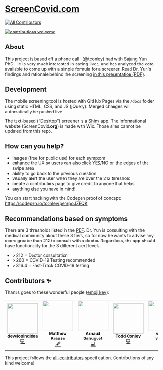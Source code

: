 # [ScreenCovid.com](https://www.screencovid.org)
<!-- ALL-CONTRIBUTORS-BADGE:START - Do not remove or modify this section -->
[![All Contributors](https://img.shields.io/badge/all_contributors-7-orange.svg?style=flat-square)](#contributors-)
<!-- ALL-CONTRIBUTORS-BADGE:END -->
[![contributions welcome](https://img.shields.io/badge/contributions-welcome-brightgreen.svg?style=flat)](https://github.com/dwyl/esta/issues)

## About
This project is based off a phone call I (@tconley) had with Sajung Yun, PhD. He is very much interested in saving lives, and has analyzed the data available to come up with a simple formula for a screener. Read Dr. Yun's findings and rationale behind the screening [in this presentation (PDF)](https://github.com/tconley/screencovid.com/raw/master/Presentation_Prescreencovid_v9_03202020.pdf).

## Development
The mobile screening tool is hosted with GitHub Pages via the `/docs` folder using static HTML, CSS, and JS (jQuery). Merged changes will automatically be pushed live.

The text-based (“Desktop”) screener is a [Shiny](https://shiny.rstudio.com/) app. The informational website (ScreenCovid.**org**) is made with Wix. Those sites cannot be updated from this repo.


## How can you help?
* Images (free for public use) for each symptom
* enhance the UX so users can also click YES/NO on the edges of the swipe area
* ability to go back to the previous question
* visually alert the user when they are over the 212 threshold
* create a contributors page to give credit to anyone that helps
* anything else you have in mind!

You can start hacking with the Codepen proof of concept: https://codepen.io/tconley/pen/poJZBQK

## Recommendations based on symptoms
There are 3 thresholds listed in the [PDF](https://github.com/tconley/screencovid.com/raw/master/Presentation_Prescreencovid_v9_03202020.pdf). Dr. Yun is consulting with the medical community about these 3 tiers, so for now he wants to advise any score greater than 212 to consult with a doctor.  Regardless, the app should have functionality for the 3 different alert levels.
* \> 212 = Doctor consultation
* \> 260 = COVID-19 Testing recommended
* \> 316.4 = Fast-Track COVID-19 testing


## Contributors ✨

Thanks goes to these wonderful people ([emoji key](https://allcontributors.org/docs/en/emoji-key)):

<!-- ALL-CONTRIBUTORS-LIST:START - Do not remove or modify this section -->
<!-- prettier-ignore-start -->
<!-- markdownlint-disable -->
<table>
  <tr>
    <td align="center"><a href="http://tooomuch.info"><img src="https://avatars0.githubusercontent.com/u/1176471?v=4" width="100px;" alt=""/><br /><sub><b>developingidea</b></sub></a><br /><a href="https://github.com/tconley/screencovid.com/commits?author=developingidea" title="Code">💻</a></td>
    <td align="center"><a href="http://mattkrau.se"><img src="https://avatars2.githubusercontent.com/u/3977675?v=4" width="100px;" alt=""/><br /><sub><b>Matthew Krause</b></sub></a><br /><a href="#content-mrkrause" title="Content">🖋</a></td>
    <td align="center"><a href="http://twitter.com/sahuguet"><img src="https://avatars0.githubusercontent.com/u/355907?v=4" width="100px;" alt=""/><br /><sub><b>Arnaud Sahuguet</b></sub></a><br /><a href="https://github.com/tconley/screencovid.com/commits?author=sahuguet" title="Code">💻</a></td>
    <td align="center"><a href="https://github.com/tconley"><img src="https://avatars2.githubusercontent.com/u/1893207?v=4" width="100px;" alt=""/><br /><sub><b>Todd Conley</b></sub></a><br /><a href="https://github.com/tconley/screencovid.com/commits?author=tconley" title="Code">💻</a></td>
    <td align="center"><a href="https://github.com/verata-veritatis"><img src="https://avatars0.githubusercontent.com/u/9677388?v=4" width="100px;" alt=""/><br /><sub><b>verata-veritatis</b></sub></a><br /><a href="https://github.com/tconley/screencovid.com/commits?author=verata-veritatis" title="Code">💻</a></td>
    <td align="center"><a href="https://github.com/spencermasaki"><img src="https://avatars3.githubusercontent.com/u/44410505?v=4" width="100px;" alt=""/><br /><sub><b>spencermasaki</b></sub></a><br /><a href="https://github.com/tconley/screencovid.com/commits?author=spencermasaki" title="Code">💻</a></td>
  <td align="center"><a href="https://github.com/kant"><img src="https://avatars1.githubusercontent.com/u/32717?v=4" width="100px;" alt=""/><br /><sub><b>Darío Hereñú</b></sub></a><br /><a href="https://github.com/tconley/screencovid.com/commits?author=kant" title="Documentation">📖</a></td>
  <td align="center"><a href="https://sage-t.github.io/"><img src="https://avatars2.githubusercontent.com/u/3631855?v=4" width="100px;" alt=""/><br /><sub><b>Sage Thomas</b></sub></a><br /><a href="https://github.com/tconley/screencovid.com/commits?author=sage-t" title="Code">💻</a></td>

  </tr>
</table>

<!-- markdownlint-enable -->
<!-- prettier-ignore-end -->
<!-- ALL-CONTRIBUTORS-LIST:END -->

This project follows the [all-contributors](https://github.com/all-contributors/all-contributors) specification. Contributions of any kind welcome!

